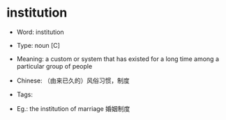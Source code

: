 # institution

- Word: institution

- Type: noun [C]
- Meaning: a custom or system that has existed for a long time among a particular group of people
- Chinese: （由来已久的）风俗习惯，制度
- Tags: 
- Eg.: the institution of marriage 婚姻制度

